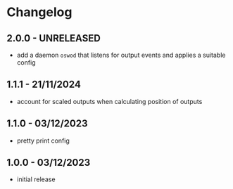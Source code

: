 # Changelog

## 2.0.0 - UNRELEASED

* add a daemon `oswod` that listens for output events and applies a suitable config

## 1.1.1 - 21/11/2024

* account for scaled outputs when calculating position of outputs

## 1.1.0 - 03/12/2023

* pretty print config

## 1.0.0 - 03/12/2023

* initial release
